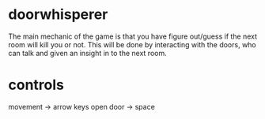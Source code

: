 # doorwhisperer
The main mechanic of the game is that you have figure out/guess if the next room will kill you or not. 
This will be done by interacting with the doors, who can talk and given an insight in to the next room.

# controls
movement -> arrow keys
open door -> space
